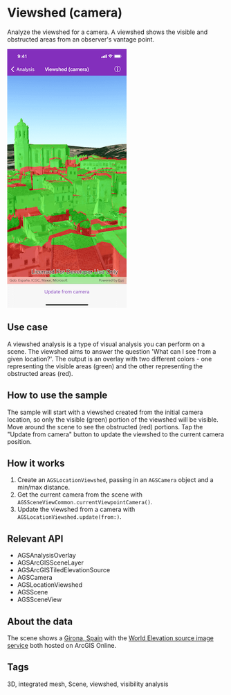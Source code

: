 # Viewshed (camera)

Analyze the viewshed for a camera. A viewshed shows the visible and obstructed areas from an observer's vantage point.

![Viewshed analysis from a camera](viewshed-camera.png)

## Use case

A viewshed analysis is a type of visual analysis you can perform on a scene. The viewshed aims to answer the question 'What can I see from a given location?'. The output is an overlay with two different colors - one representing the visible areas (green) and the other representing the obstructed areas (red).

## How to use the sample

The sample will start with a viewshed created from the initial camera location, so only the visible (green) portion of the viewshed will be visible. Move around the scene to see the obstructed (red) portions. Tap the "Update from camera" button to update the viewshed to the current camera position.

## How it works

1. Create an `AGSLocationViewshed`, passing in an `AGSCamera` object and a min/max distance.
2. Get the current camera from the scene with `AGSSceneViewCommon.currentViewpointCamera()`.
3. Update the viewshed from a camera with `AGSLocationViewshed.update(from:)`.

## Relevant API

* AGSAnalysisOverlay
* AGSArcGISSceneLayer
* AGSArcGISTiledElevationSource
* AGSCamera
* AGSLocationViewshed
* AGSScene
* AGSSceneView

## About the data

The scene shows a [Girona, Spain](https://tiles.arcgis.com/tiles/z2tnIkrLQ2BRzr6P/arcgis/rest/services/Girona_Spain/SceneServer) with the [World Elevation source image service](https://elevation3d.arcgis.com/arcgis/rest/services/WorldElevation3D/Terrain3D/ImageServer) both hosted on ArcGIS Online.

## Tags

3D, integrated mesh, Scene, viewshed, visibility analysis
